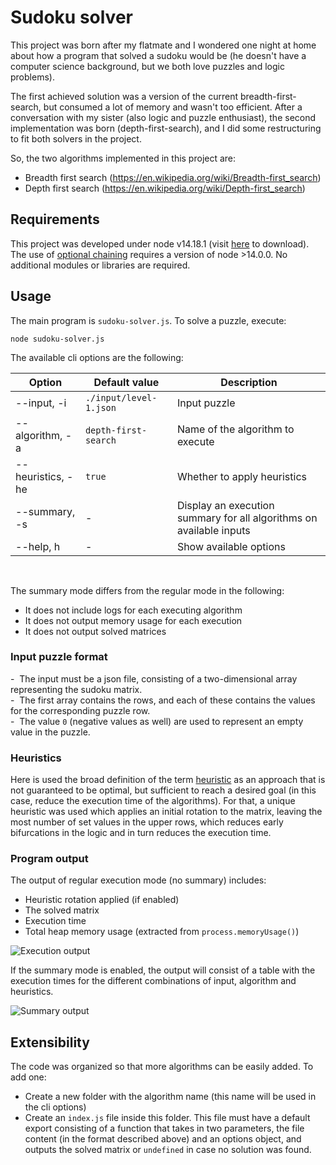 # Sudoku solver

This project was born after my flatmate and I wondered one night at home about how a program that solved a sudoku would be (he doesn't have a computer science background, but we both love puzzles and logic problems).

The first achieved solution was a version of the current breadth-first-search, but consumed a lot of memory and wasn't too efficient. After a conversation with my sister (also logic and puzzle enthusiast), the second implementation was born (depth-first-search), and I did some restructuring to fit both solvers in the project.

So, the two algorithms implemented in this project are:
- Breadth first search (https://en.wikipedia.org/wiki/Breadth-first_search)
- Depth first search (https://en.wikipedia.org/wiki/Depth-first_search)


## Requirements

This project was developed under node v14.18.1 (visit [here](https://nodejs.org/en/download/) to download). The use of [optional chaining](https://developer.mozilla.org/en-US/docs/Web/JavaScript/Reference/Operators/Optional_chaining) requires a version of node >14.0.0. No additional modules or libraries are required.


## Usage

The main program is `sudoku-solver.js`. To solve a puzzle, execute:
```
node sudoku-solver.js
```

The available cli options are the following:

| Option | Default value | Description |
| - | - | - |
| --input, -i | `./input/level-1.json` | Input puzzle |
| --algorithm, -a | `depth-first-search` | Name of the algorithm to execute |
| --heuristics, -he | `true` | Whether to apply heuristics |
| --summary, -s | - | Display an execution summary for all algorithms on available inputs |
| --help, h | - | Show available options |

<br/>

The summary mode differs from the regular mode in the following:
- It does not include logs for each executing algorithm
- It does not output memory usage for each execution
- It does not output solved matrices

### Input puzzle format

\- &nbsp;The input must be a json file, consisting of a two-dimensional array representing the sudoku matrix.</br>
\- &nbsp;The first array contains the rows, and each of these contains the values for the corresponding puzzle row.</br>
\- &nbsp;The value `0` (negative values as well) are used to represent an empty value in the puzzle.</br>

### Heuristics

Here is used the broad definition of the term [heuristic](https://en.wikipedia.org/wiki/Heuristic) as an approach that is not guaranteed to be optimal, but sufficient to reach a desired goal (in this case, reduce the execution time of the algorithms). For that, a unique heuristic was used which applies an initial rotation to the matrix, leaving the most number of set values in the upper rows, which reduces early bifurcations in the logic and in turn reduces the execution time.

### Program output

The output of regular execution mode (no summary) includes:
- Heuristic rotation applied (if enabled)
- The solved matrix
- Execution time
- Total heap memory usage (extracted from `process.memoryUsage()`)

<img alt="Execution output" src="https://user-images.githubusercontent.com/104267232/174460322-20e90aac-af77-4f9d-9b2c-8229b59e5177.png">
<br/>

If the summary mode is enabled, the output will consist of a table with the execution times for the different combinations of input, algorithm and heuristics.

<img alt="Summary output" src="https://user-images.githubusercontent.com/104267232/174460325-d18b8d8f-8b32-4a9e-99b5-abeaa2a877f3.png">

## Extensibility
The code was organized so that more algorithms can be easily added. To add one:
- Create a new folder with the algorithm name (this name will be used in the cli options)
- Create an `index.js` file inside this folder. This file must have a default export consisting of a function that takes in two parameters, the file content (in the format described above) and an options object, and outputs the solved matrix or `undefined` in case no solution was found.